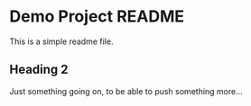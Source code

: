 # Demo Project README

This is a simple readme file.

## Heading 2

Just something going on, to be able to push something more...
